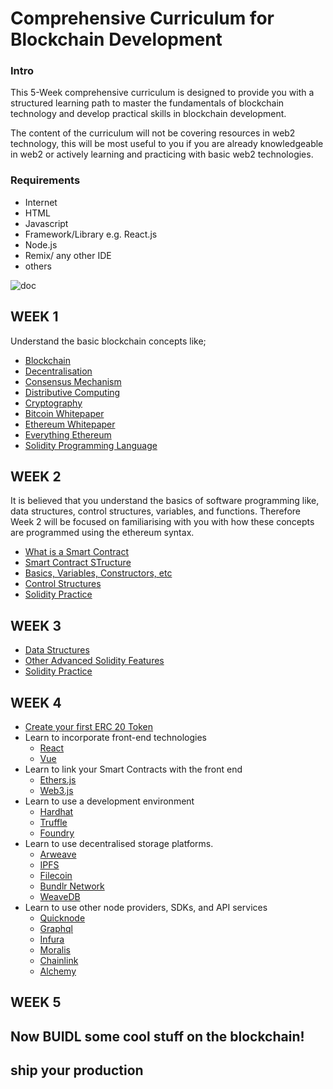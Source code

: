 # Comprehensive Curriculum for Blockchain Development

### Intro

This 5-Week comprehensive curriculum is designed to provide you with a structured learning path to master the fundamentals of blockchain technology and develop practical skills in blockchain development.

The content of the curriculum will not be covering resources in web2 technology, this will be most useful to you if you are already knowledgeable in web2 or actively learning and practicing with basic web2 technologies.


### Requirements
- Internet
- HTML
- Javascript
- Framework/Library e.g. React.js
- Node.js
- Remix/ any other IDE
- others


![doc](https://pbs.twimg.com/media/FyOLdACXoAIgDAq?format=png&name=small)

## WEEK 1

Understand the basic blockchain concepts like;

- [Blockchain](https://en.wikipedia.org/wiki/Blockchain)
- [Decentralisation](https://www.techtarget.com/searchcio/definition/blockchain-decentralization)
- [Consensus Mechanism](https://ethereum.org/en/developers/docs/consensus-mechanisms/)
- [Distributive Computing](https://en.wikipedia.org/wiki/Distributed_computing)
- [Cryptography](https://en.wikipedia.org/wiki/Cryptography)
- [Bitcoin Whitepaper](https://bitcoin.org/bitcoin.pdf)
- [Ethereum Whitepaper](https://ethereum.org/en/whitepaper/)
- [Everything Ethereum](https://ethereum.org/en/learn/)
- [Solidity Programming Language](https://docs.soliditylang.org/en/latest/)


## WEEK 2
It is believed that you understand the basics of software programming like, data structures, control structures, variables, and functions. Therefore Week 2 will be focused on familiarising with you with how these concepts are programmed using the ethereum syntax.

- [What is a Smart Contract](https://ethereum.org/en/smart-contracts/#smart-contracts)
- [Smart Contract STructure](https://docs.soliditylang.org/en/latest/structure-of-a-contract.html)
- [Basics, Variables, Constructors, etc](https://docs.soliditylang.org/en/latest/types.html)
- [Control Structures](https://docs.soliditylang.org/en/latest/control-structures.html)
- [Solidity Practice](https://codedamn.com/)

## WEEK 3

- [Data Structures](https://web3.hashnode.com/solidity-tutorial-data-types-and-data-structures-in-solidity)
- [Other Advanced Solidity Features](https://docs.soliditylang.org/en/latest/contracts.html)
- [Solidity Practice](https://codedamn.com/)

## WEEK 4
- [Create your first ERC 20 Token](https://www.quicknode.com/guides/ethereum-development/smart-contracts/how-to-create-and-deploy-an-erc20-token)
- Learn to incorporate front-end technologies
  - [React](https://react.dev/learn)
  - [Vue](https://vuejs.org/guide/introduction.html)
- Learn to link your Smart Contracts with the front end
  -  [Ethers.js](https://docs.ethers.org/v5/)
  -  [Web3.js](https://web3js.readthedocs.io/en/v1.10.0/)
- Learn to use a development environment
  - [Hardhat](https://hardhat.org/docs)
  - [Truffle](https://trufflesuite.com/docs/)
  - [Foundry](https://book.getfoundry.sh/)
- Learn to use decentralised storage platforms.
   - [Arweave](https://www.arweave.org/build)
   - [IPFS](https://docs.ipfs.tech/)
   - [Filecoin](https://docs.filecoin.io/)
   - [Bundlr Network](https://docs.bundlr.network/)
   - [WeaveDB](https://docs.weavedb.dev/docs/intro)
- Learn to use other node providers, SDKs, and API services
   - [Quicknode](https://www.quicknode.com/docs/welcome)
   - [Graphql](https://graphql.org/code/)
   - [Infura](https://docs.infura.io/networks/ethereum?_ga=2.117230726.1864370430.1686798949-2027956840.1659226978)
   - [Moralis](https://docs.moralis.io/)
   - [Chainlink](https://docs.chain.link/)
   - [Alchemy](https://docs.alchemy.com/) 

## WEEK 5

## Now BUIDL some cool stuff on the blockchain!
## ship your production 

